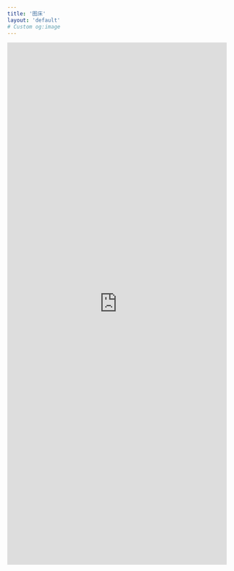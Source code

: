 ```yaml
---
title: '图床'
layout: 'default'
# Custom og:image
---
```


 <iframe  
 height=1200px
 width=100%% 
 src="https://qyue.me"  
 frameborder=0
 scrolling=no   
 allowfullscreen>
 </iframe>
